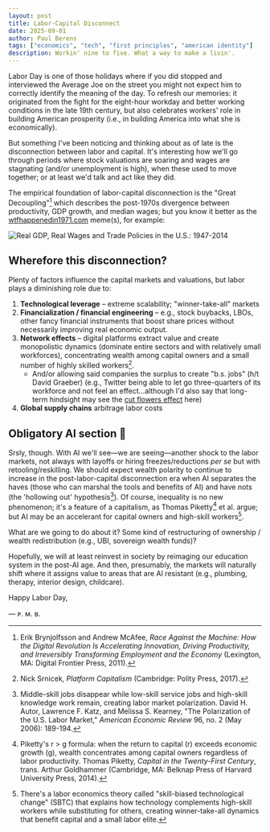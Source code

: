 ```yaml
---
layout: post
title: Labor-Capital Disconnect
date: 2025-09-01
author:	Paul Berens
tags: ["economics", "tech", "first principles", "american identity"]
description: Workin' nine to five. What a way to make a livin'.
---
```

Labor Day is one of those holidays where if you did stopped and interviewed the Average Joe on the street you might not expect him to correctly identify the meaning of the day. To refresh our memories: it originated from the fight for the eight-hour workday and better working conditions in the late 19th century, but also celebrates workers' role in building American prosperity (i.e., in building America into what she is economically).

But something I've been noticing and thinking about as of late is the disconnection between labor and capital. It's interesting how we'll go through periods where stock valuations are soaring and wages are stagnating (and/or unemployment is high), when these used to move together; or at least we'd talk and act like they did.

The empirical foundation of labor-capital disconnection is the "Great Decoupling"[^1] which describes the post-1970s divergence between productivity, GDP growth, and median wages; but you know it better as the [wtfhappenedin1971.com](https://wtfhappenedin1971.com/) meme(s), for example:

[^1]: Erik Brynjolfsson and Andrew McAfee, *Race Against the Machine: How the Digital Revolution Is Accelerating Innovation, Driving Productivity, and Irreversibly Transforming Employment and the Economy* (Lexington, MA: Digital Frontier Press, 2011).

![Real GDP, Real Wages and Trade Policies in the U.S.: 1947-2014](https://wtfhappenedin1971.com/wp-content/uploads/2020/06/wages.jpg)

## Wherefore this disconnection?

Plenty of factors influence the capital markets and valuations, but labor plays a diminishing role due to:
1. **Technological leverage** – extreme scalability; "winner-take-all" markets
2. **Financialization / financial engineering** – e.g., stock buybacks, LBOs, other fancy financial instruments that boost share prices without necessarily improving real economic output.
3. **Network effects** – digital platforms extract value and create monopolistic dynamics (dominate entire sectors and with relatively small workforces), concentrating wealth among capital owners and a small number of highly skilled workers[^2].
	- And/or allowing said companies the surplus to create "b.s. jobs" (h/t David Graeber) (e.g., Twitter being able to let go three-quarters of its workforce and not feel an effect…although I'd also say that long-term hindsight may see the [cut flowers effect](/cut-flowers.html) here)
4. **Global supply chains** arbitrage labor costs

[^2]: Nick Srnicek, *Platform Capitalism* (Cambridge: Polity Press, 2017).

## Obligatory AI section 🤖

Srsly, though. With AI we'll see—we are seeing—another shock to the labor markets, not always with layoffs or hiring freezes/reductions *per se* but with retooling/reskilling. We should expect wealth polarity to continue to increase in the post-labor-capital disconnection era when AI separates the haves (those who can marshal the tools and benefits of AI) and have nots (the 'hollowing out' hypothesis[^3]). Of course, inequality is no new phenomenon; it's a feature of a capitalism, as Thomas Piketty[^4] et al. argue; but AI may be an accelerant for capital owners and high-skill workers[^5].

[^3]: Middle-skill jobs disappear while low-skill service jobs and high-skill knowledge work remain, creating labor market polarization. David H. Autor, Lawrence F. Katz, and Melissa S. Kearney, "The Polarization of the U.S. Labor Market," *American Economic Review* 96, no. 2 (May 2006): 189-194.

[^4]: Piketty's r > g formula: when the return to capital (r) exceeds economic growth (g), wealth concentrates among capital owners regardless of labor productivity. Thomas Piketty, *Capital in the Twenty-First Century*, trans. Arthur Goldhammer (Cambridge, MA: Belknap Press of Harvard University Press, 2014).

[^5]: There's a labor economics theory called "skill-biased technological change" (SBTC) that explains how technology complements high-skill workers while substituting for others, creating winner-take-all dynamics that benefit capital and a small labor elite.

What are we going to do about it? Some kind of restructuring of ownership / wealth redistribution (e.g., UBI, sovereign wealth funds)?

Hopefully, we will at least reinvest in society by reimaging our education system in the post-AI age. And then, presumably, the markets will naturally shift where it assigns value to areas that are AI resistant (e.g., plumbing, therapy, interior design, childcare).

Happy Labor Day,

— ᴘ. ᴍ. ʙ.
